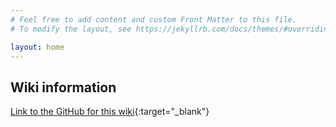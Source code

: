 ```yaml
---
# Feel free to add content and custom Front Matter to this file.
# To modify the layout, see https://jekyllrb.com/docs/themes/#overriding-theme-defaults

layout: home
---
```


## Wiki information

[Link to the GitHub for this wiki](https://github.com/digi2al/beis-odart-alpha_wiki){:target="_blank"}
